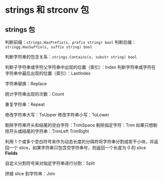 # strings 和 strconv 包

## strings 包
判断前缀：`strings.HasPrefix(s, prefix string) bool`
判断后缀：`stringg.HasSuffix(s, suffix string) bool`

判断字符串的包含关系：`strings.Contains(s, substr string) bool`

判断子字符串或字符父字符串中出现的位置（索引）：Index
判断字符串或字符在字符串中最后出现的位置（索引）：LastIndex

字符串替换：Replace

统计字符串出现的次数：Count

重复字符串：Repeat

修改字符串大写：ToUpper
修改字符串小写：ToLower

剔除字符串开头和结尾的空白字符：TrimSpace
剔除指定字符：Trim
如果只想剔除开头或结尾的字符串：TrimLeft TrimRight

利用 1 个或多个空白符号来作为动态长度的分隔符将字符串分割成若干小块，并返回一个 slice，如果字符串只包含空字符串号，则返回一个长度为 0 的 slice
**Fields**

自定义分割符号来对指定字符串进行分割：Split

拼接 slice 到字符串：Join